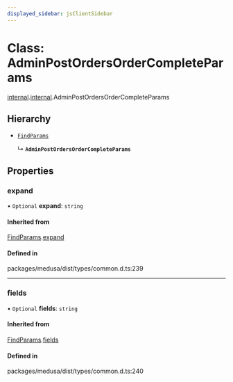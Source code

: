```yaml
---
displayed_sidebar: jsClientSidebar
---
```


# Class: AdminPostOrdersOrderCompleteParams

[internal](../modules/internal-8.md).[internal](../modules/internal-8.internal.md).AdminPostOrdersOrderCompleteParams

## Hierarchy

- [`FindParams`](internal-6.FindParams.md)

  ↳ **`AdminPostOrdersOrderCompleteParams`**

## Properties

### expand

• `Optional` **expand**: `string`

#### Inherited from

[FindParams](internal-6.FindParams.md).[expand](internal-6.FindParams.md#expand)

#### Defined in

packages/medusa/dist/types/common.d.ts:239

___

### fields

• `Optional` **fields**: `string`

#### Inherited from

[FindParams](internal-6.FindParams.md).[fields](internal-6.FindParams.md#fields)

#### Defined in

packages/medusa/dist/types/common.d.ts:240
